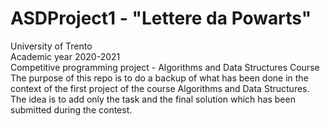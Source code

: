 # ASDProject1 - "Lettere da Powarts"
University of Trento<br>
Academic year 2020-2021<br>
Competitive programming project - Algorithms and Data Structures Course<br>
The purpose of this repo is to do a backup of what has been done in the context of the first project of the course Algorithms and Data Structures. The idea is to add only the task and the final solution which has been submitted during the contest.
